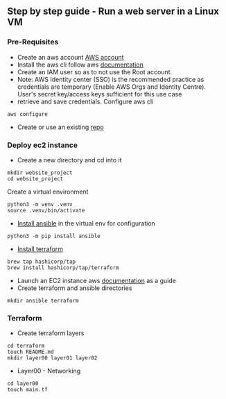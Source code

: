 ## Step by step guide - Run a web server in a Linux VM
### Pre-Requisites
- Create an aws account
[AWS account](aws.amazon.com)
- Install the aws cli
follow aws [documentation](https://docs.aws.amazon.com/cli/latest/userguide/getting-started-install.html)
- Create an IAM user so as to not use the Root account.
- Note: AWS Identity center (SSO) is the recommended practice as credentials are temporary (Enable AWS Orgs and Identity Centre). User's secret key/access keys sufficient for this use case
- retrieve and save credentials. Configure aws cli
```
aws configure
```
- Create or use an existing [repo](github.com)

### Deploy ec2 instance
- Create a new directory and cd into it
```
mkdir website_project
cd website_project
```
Create a virtual environment
```
python3 -m venv .venv
source .venv/bin/activate
```
- [Install ansible](https://docs.ansible.com/ansible/latest/installation_guide/intro_installation.html#installing-and-upgrading-ansible-with-pip) in the virtual env for configuration
```
python3 -m pip install ansible 
```
- [Install terraform](https://developer.hashicorp.com/terraform/tutorials/aws-get-started/install-cli)
```
brew tap hashicorp/tap
brew install hashicorp/tap/terraform
```
- Launch an EC2 instance
aws [documentation](https://docs.aws.amazon.com/cli/v1/userguide/cli-services-ec2-instances.html) as a guide
- Create terraform and ansible directories
```
mkdir ansible terraform
```
### Terraform
- Create terraform layers
```
cd terraform
touch README.md
mkdir layer00 layer01 layer02
```
- Layer00 - Networking
```
cd layer00
touch main.tf
```